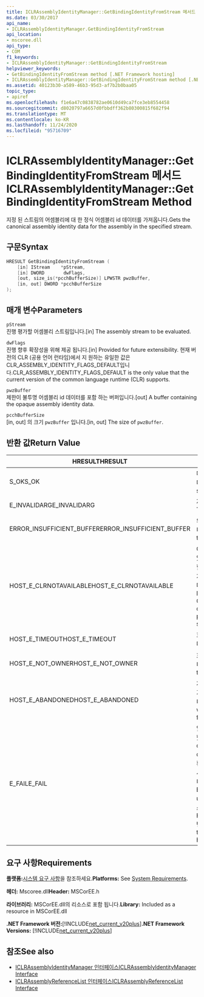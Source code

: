 ```yaml
---
title: ICLRAssemblyIdentityManager::GetBindingIdentityFromStream 메서드
ms.date: 03/30/2017
api_name:
- ICLRAssemblyIdentityManager.GetBindingIdentityFromStream
api_location:
- mscoree.dll
api_type:
- COM
f1_keywords:
- ICLRAssemblyIdentityManager::GetBindingIdentityFromStream
helpviewer_keywords:
- GetBindingIdentityFromStream method [.NET Framework hosting]
- ICLRAssemblyIdentityManager::GetBindingIdentityFromStream method [.NET Framework hosting]
ms.assetid: 40123b30-a589-46b3-95d3-af7b2b0baa05
topic_type:
- apiref
ms.openlocfilehash: f1e6a47c0838782ae0610d49ca7fce3eb8554458
ms.sourcegitcommit: d8020797a6657d0fbbdff362b80300815f682f94
ms.translationtype: MT
ms.contentlocale: ko-KR
ms.lasthandoff: 11/24/2020
ms.locfileid: "95716709"
---
```

# <a name="iclrassemblyidentitymanagergetbindingidentityfromstream-method"></a><span data-ttu-id="34d59-102">ICLRAssemblyIdentityManager::GetBindingIdentityFromStream 메서드</span><span class="sxs-lookup"><span data-stu-id="34d59-102">ICLRAssemblyIdentityManager::GetBindingIdentityFromStream Method</span></span>

<span data-ttu-id="34d59-103">지정 된 스트림의 어셈블리에 대 한 정식 어셈블리 id 데이터를 가져옵니다.</span><span class="sxs-lookup"><span data-stu-id="34d59-103">Gets the canonical assembly identity data for the assembly in the specified stream.</span></span>  
  
## <a name="syntax"></a><span data-ttu-id="34d59-104">구문</span><span class="sxs-lookup"><span data-stu-id="34d59-104">Syntax</span></span>  
  
```cpp  
HRESULT GetBindingIdentityFromStream (  
    [in] IStream    *pStream,  
    [in] DWORD       dwFlags,  
    [out, size_is(*pcchBufferSize)] LPWSTR pwzBuffer,  
    [in, out] DWORD *pcchBufferSize  
);  
```  
  
## <a name="parameters"></a><span data-ttu-id="34d59-105">매개 변수</span><span class="sxs-lookup"><span data-stu-id="34d59-105">Parameters</span></span>  

 `pStream`  
 <span data-ttu-id="34d59-106">진행 평가할 어셈블리 스트림입니다.</span><span class="sxs-lookup"><span data-stu-id="34d59-106">[in] The assembly stream to be evaluated.</span></span>  
  
 `dwFlags`  
 <span data-ttu-id="34d59-107">진행 향후 확장성을 위해 제공 됩니다.</span><span class="sxs-lookup"><span data-stu-id="34d59-107">[in] Provided for future extensibility.</span></span> <span data-ttu-id="34d59-108">현재 버전의 CLR (공용 언어 런타임)에서 지 원하는 유일한 값은 CLR_ASSEMBLY_IDENTITY_FLAGS_DEFAULT입니다.</span><span class="sxs-lookup"><span data-stu-id="34d59-108">CLR_ASSEMBLY_IDENTITY_FLAGS_DEFAULT is the only value that the current version of the common language runtime (CLR) supports.</span></span>  
  
 `pwzBuffer`  
 <span data-ttu-id="34d59-109">제한이 불투명 어셈블리 id 데이터를 포함 하는 버퍼입니다.</span><span class="sxs-lookup"><span data-stu-id="34d59-109">[out] A buffer containing the opaque assembly identity data.</span></span>  
  
 `pcchBufferSize`  
 <span data-ttu-id="34d59-110">[in, out] 의 크기 `pwzBuffer` 입니다.</span><span class="sxs-lookup"><span data-stu-id="34d59-110">[in, out] The size of `pwzBuffer`.</span></span>  
  
## <a name="return-value"></a><span data-ttu-id="34d59-111">반환 값</span><span class="sxs-lookup"><span data-stu-id="34d59-111">Return Value</span></span>  
  
|<span data-ttu-id="34d59-112">HRESULT</span><span class="sxs-lookup"><span data-stu-id="34d59-112">HRESULT</span></span>|<span data-ttu-id="34d59-113">설명</span><span class="sxs-lookup"><span data-stu-id="34d59-113">Description</span></span>|  
|-------------|-----------------|  
|<span data-ttu-id="34d59-114">S_OK</span><span class="sxs-lookup"><span data-stu-id="34d59-114">S_OK</span></span>|<span data-ttu-id="34d59-115">메서드가 성공적으로 반환했습니다.</span><span class="sxs-lookup"><span data-stu-id="34d59-115">The method returned successfully.</span></span>|  
|<span data-ttu-id="34d59-116">E_INVALIDARG</span><span class="sxs-lookup"><span data-stu-id="34d59-116">E_INVALIDARG</span></span>|<span data-ttu-id="34d59-117">제공 된 `pStream` 가 null 인 경우</span><span class="sxs-lookup"><span data-stu-id="34d59-117">The supplied `pStream` is null.</span></span>|  
|<span data-ttu-id="34d59-118">ERROR_INSUFFICIENT_BUFFER</span><span class="sxs-lookup"><span data-stu-id="34d59-118">ERROR_INSUFFICIENT_BUFFER</span></span>|<span data-ttu-id="34d59-119">의 크기가 `pwzBuffer` 너무 작습니다.</span><span class="sxs-lookup"><span data-stu-id="34d59-119">The size of `pwzBuffer` is too small.</span></span>|  
|<span data-ttu-id="34d59-120">HOST_E_CLRNOTAVAILABLE</span><span class="sxs-lookup"><span data-stu-id="34d59-120">HOST_E_CLRNOTAVAILABLE</span></span>|<span data-ttu-id="34d59-121">CLR이 프로세스에 로드 되지 않았거나 CLR이 관리 코드를 실행할 수 없거나 호출을 성공적으로 처리할 수 없는 상태에 있습니다.</span><span class="sxs-lookup"><span data-stu-id="34d59-121">The CLR has not been loaded into a process, or the CLR is in a state in which it cannot run managed code or process the call successfully.</span></span>|  
|<span data-ttu-id="34d59-122">HOST_E_TIMEOUT</span><span class="sxs-lookup"><span data-stu-id="34d59-122">HOST_E_TIMEOUT</span></span>|<span data-ttu-id="34d59-123">호출 시간이 초과 되었습니다.</span><span class="sxs-lookup"><span data-stu-id="34d59-123">The call timed out.</span></span>|  
|<span data-ttu-id="34d59-124">HOST_E_NOT_OWNER</span><span class="sxs-lookup"><span data-stu-id="34d59-124">HOST_E_NOT_OWNER</span></span>|<span data-ttu-id="34d59-125">호출자가 잠금을 소유 하지 않습니다.</span><span class="sxs-lookup"><span data-stu-id="34d59-125">The caller does not own the lock.</span></span>|  
|<span data-ttu-id="34d59-126">HOST_E_ABANDONED</span><span class="sxs-lookup"><span data-stu-id="34d59-126">HOST_E_ABANDONED</span></span>|<span data-ttu-id="34d59-127">차단 된 스레드나 파이버에서 대기 하는 동안 이벤트를 취소 했습니다.</span><span class="sxs-lookup"><span data-stu-id="34d59-127">An event was canceled while a blocked thread or fiber was waiting on it.</span></span>|  
|<span data-ttu-id="34d59-128">E_FAIL</span><span class="sxs-lookup"><span data-stu-id="34d59-128">E_FAIL</span></span>|<span data-ttu-id="34d59-129">알 수 없는 치명적인 오류가 발생 했습니다.</span><span class="sxs-lookup"><span data-stu-id="34d59-129">An unknown catastrophic failure occurred.</span></span> <span data-ttu-id="34d59-130">메서드가 E_FAIL 반환 하는 경우 해당 프로세스 내에서 더 이상 CLR을 사용할 수 없습니다.</span><span class="sxs-lookup"><span data-stu-id="34d59-130">If a method returns E_FAIL, the CLR is no longer usable within the process.</span></span> <span data-ttu-id="34d59-131">호스팅 메서드를 이후에 호출 하면 HOST_E_CLRNOTAVAILABLE 반환 됩니다.</span><span class="sxs-lookup"><span data-stu-id="34d59-131">Subsequent calls to hosting methods return HOST_E_CLRNOTAVAILABLE.</span></span>|  
  
## <a name="requirements"></a><span data-ttu-id="34d59-132">요구 사항</span><span class="sxs-lookup"><span data-stu-id="34d59-132">Requirements</span></span>  

 <span data-ttu-id="34d59-133">**플랫폼:**[시스템 요구 사항](../../get-started/system-requirements.md)을 참조하세요.</span><span class="sxs-lookup"><span data-stu-id="34d59-133">**Platforms:** See [System Requirements](../../get-started/system-requirements.md).</span></span>  
  
 <span data-ttu-id="34d59-134">**헤더:** Mscoree.dll</span><span class="sxs-lookup"><span data-stu-id="34d59-134">**Header:** MSCorEE.h</span></span>  
  
 <span data-ttu-id="34d59-135">**라이브러리:** MSCorEE.dll의 리소스로 포함 됩니다.</span><span class="sxs-lookup"><span data-stu-id="34d59-135">**Library:** Included as a resource in MSCorEE.dll</span></span>  
  
 <span data-ttu-id="34d59-136">**.NET Framework 버전:**[!INCLUDE[net_current_v20plus](../../../../includes/net-current-v20plus-md.md)]</span><span class="sxs-lookup"><span data-stu-id="34d59-136">**.NET Framework Versions:** [!INCLUDE[net_current_v20plus](../../../../includes/net-current-v20plus-md.md)]</span></span>  
  
## <a name="see-also"></a><span data-ttu-id="34d59-137">참조</span><span class="sxs-lookup"><span data-stu-id="34d59-137">See also</span></span>

- [<span data-ttu-id="34d59-138">ICLRAssemblyIdentityManager 인터페이스</span><span class="sxs-lookup"><span data-stu-id="34d59-138">ICLRAssemblyIdentityManager Interface</span></span>](iclrassemblyidentitymanager-interface.md)
- [<span data-ttu-id="34d59-139">ICLRAssemblyReferenceList 인터페이스</span><span class="sxs-lookup"><span data-stu-id="34d59-139">ICLRAssemblyReferenceList Interface</span></span>](iclrassemblyreferencelist-interface.md)
